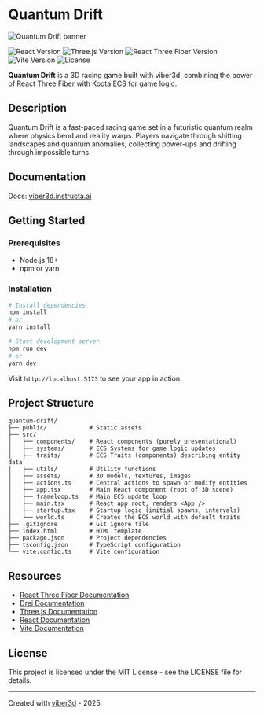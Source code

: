 # Quantum Drift

![Quantum Drift banner](/public/images/banner.png)

<p>
  <img src="https://img.shields.io/badge/React-19.0.0-blue?style=flat&colorA=18181B&colorB=28CF8D" alt="React Version">
  <img src="https://img.shields.io/badge/Three.js-0.173.0-green?style=flat&colorA=18181B&colorB=28CF8D" alt="Three.js Version">
  <img src="https://img.shields.io/badge/R3F-9.0.4-orange?style=flat&colorA=18181B&colorB=28CF8D" alt="React Three Fiber Version">
  <img src="https://img.shields.io/badge/Vite-6.2.0-purple?style=flat&colorA=18181B&colorB=28CF8D" alt="Vite Version">
  <img src="https://img.shields.io/badge/License-MIT-yellow?style=flat&colorA=18181B&colorB=28CF8D" alt="License">
</p>

**Quantum Drift** is a 3D racing game built with viber3d, combining the power of React Three Fiber with Koota ECS for game logic.

## Description

Quantum Drift is a fast-paced racing game set in a futuristic quantum realm where physics bend and reality warps. Players navigate through shifting landscapes and quantum anomalies, collecting power-ups and drifting through impossible turns.

## Documentation

Docs: [viber3d.instructa.ai](https://viber3d.instructa.ai/)

## Getting Started

### Prerequisites

- Node.js 18+ 
- npm or yarn

### Installation

```bash
# Install dependencies
npm install
# or
yarn install

# Start development server
npm run dev
# or
yarn dev
```

Visit `http://localhost:5173` to see your app in action.

## Project Structure

```
quantum-drift/
├── public/            # Static assets
├── src/
│   ├── components/    # React components (purely presentational)
│   ├── systems/       # ECS Systems for game logic updates
│   ├── traits/        # ECS Traits (components) describing entity data
│   ├── utils/         # Utility functions
│   ├── assets/        # 3D models, textures, images
│   ├── actions.ts     # Central actions to spawn or modify entities
│   ├── app.tsx        # Main React component (root of 3D scene)
│   ├── frameloop.ts   # Main ECS update loop
│   ├── main.tsx       # React app root, renders <App />
│   ├── startup.tsx    # Startup logic (initial spawns, intervals)
│   └── world.ts       # Creates the ECS world with default traits
├── .gitignore         # Git ignore file
├── index.html         # HTML template
├── package.json       # Project dependencies
├── tsconfig.json      # TypeScript configuration
└── vite.config.ts     # Vite configuration
```

## Resources

- [React Three Fiber Documentation](https://docs.pmnd.rs/react-three-fiber)
- [Drei Documentation](https://github.com/pmndrs/drei)
- [Three.js Documentation](https://threejs.org/docs/)
- [React Documentation](https://react.dev/)
- [Vite Documentation](https://vitejs.dev/guide/)

## License

This project is licensed under the MIT License - see the LICENSE file for details.

---

Created with [viber3d](https://github.com/regenrek/viber3d) - 2025